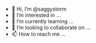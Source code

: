 - 👋 Hi, I’m @saggystorm
- 👀 I’m interested in ...
- 🌱 I’m currently learning ...
- 💞️ I’m looking to collaborate on ...
- 📫 How to reach me ...

<!---
saggystorm/saggystorm is a ✨ special ✨ repository because its `README.md` (this file) appears on your GitHub profile.
You can click the Preview link to take a look at your changes.
--->
